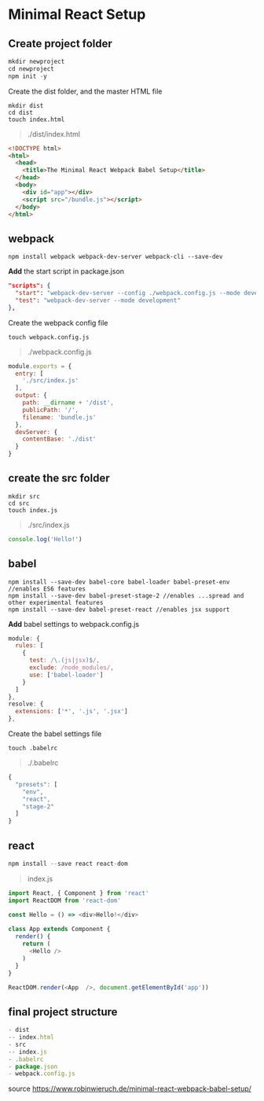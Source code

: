 
# Minimal React Setup

  

## Create project folder

```javascript
mkdir newproject
cd newproject
npm init -y
```

Create the dist folder, and the master HTML file

```
mkdir dist
cd dist
touch index.html
```

> ./dist/index.html

```HTML
<!DOCTYPE html>
<html>
  <head>
    <title>The Minimal React Webpack Babel Setup</title>
  </head>
  <body>
    <div id="app"></div>
    <script src="/bundle.js"></script>
  </body>
</html>
```

## webpack

```
npm install webpack webpack-dev-server webpack-cli --save-dev
```

**Add** the start script in package.json

```JSON
"scripts": {
  "start": "webpack-dev-server --config ./webpack.config.js --mode development",
  "test": "webpack-dev-server --mode development"
},
```

Create the webpack config file

```
touch webpack.config.js
```

> ./webpack.config.js

```javascript
module.exports = {
  entry: [
    './src/index.js'
  ],
  output: {
    path: __dirname + '/dist',
    publicPath: '/',
    filename: 'bundle.js'
  },
  devServer: {
    contentBase: './dist'
  }
}
```

## create the src folder

```
mkdir src
cd src
touch index.js
```

> ./src/index.js

```javascript
console.log('Hello!')
```

## babel

```
npm install --save-dev babel-core babel-loader babel-preset-env //enables ES6 features
npm install --save-dev babel-preset-stage-2 //enables ...spread and other experimental features
npm install --save-dev babel-preset-react //enables jsx support
```

**Add** babel settings to webpack.config.js

```javascript
module: {
  rules: [
    {
      test: /\.(js|jsx)$/,
      exclude: /node_modules/,
      use: ['babel-loader']
    }
  ]
},
resolve: {
  extensions: ['*', '.js', '.jsx']
},
```

Create the babel settings file

```
touch .babelrc
```

> ./.babelrc

```javascript
{
  "presets": [
    "env",
    "react",
    "stage-2"
  ]
}
```

## react
```javascript
npm install --save react react-dom
```
> index.js
```javascript
import React, { Component } from 'react'
import ReactDOM from 'react-dom'

const Hello = () => <div>Hello!</div>
 
class App extends Component {
  render() {
    return (
      <Hello />
    )
  }
}

ReactDOM.render(<App  />, document.getElementById('app'))
```

## final project structure
```javascript
- dist
-- index.html
- src
-- index.js
- .babelrc
- package.json
- webpack.config.js
```

source https://www.robinwieruch.de/minimal-react-webpack-babel-setup/
